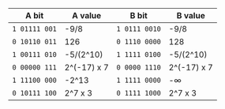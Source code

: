 |A bit|A value|B bit|B value|
|---|---|---|---|
|`1 01111 001`|-9/8|`1 0111 0010`|-9/8|
|`0 10110 011`|126|`0 1110 0000`|128|
|`1 00111 010`|-5/(2^10)|`1 1111 0100`|-5/(2^10)|
|`0 00000 111`|2^(-17) x 7|`0 0000 1110`|2^(-17) x 7|
|`1 11100 000`|-2^13|`1 1111 0000`|-∞|
|`0 10111 100`|2^7 x 3|`0 1111 1000`|2^7 x 3|
